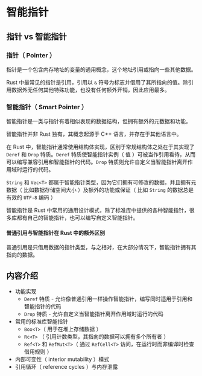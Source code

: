 # 智能指针

## 指针 vs 智能指针

### 指针（ Pointer ）

指针是一个包含内存地址的变量的通用概念，这个地址引用或指向一些其他数据。

Rust 中最常见的指针是引用，引用以 `&` 符号为标志并借用了其所指向的值。除引用数据外无任何其他特殊功能，也没有任何额外开销，因此应用最多。

### 智能指针（ Smart Pointer ）

智能指针是一类与指针有着相似表现的数据结构，但拥有额外的元数据和功能。

智能指针并非 Rust 独有，其概念起源于 C++ 语言，并存在于其他语言中。

在 Rust 中，智能指针通常使用结构体实现，区别于常规结构体之处在于其实现了 `Deref` 和 `Drop` 特质。`Deref` 特质使智能指针实例（ 值 ）可被当作引用看待，从而可以编写兼容引用和智能指针的代码。`Drop` 特质则允许自定义当智能指针离开作用域时运行的代码。

`String` 和 `Vec<T>` 都属于智能指针类型，因为它们拥有可修改的数据，并且拥有元数据（ 比如数据存储空间大小 ）及额外的功能或保证（ 比如 `String` 的数据总是有效的 `UTF-8` 编码 ）

智能指针是 Rust 中常用的通用设计模式，除了标准库中提供的各种智能指针，很多库都有自己的智能指针，也可以编写自定义智能指针。

#### 普通引用与智能指针在 Rust 中的额外区别

普通引用是只借用数据的指针类型，与之相对，在大部分情况下，智能指针拥有其指向的数据。

## 内容介绍

- 功能实现
  - `Deref` 特质 - 允许像普通引用一样操作智能指针，编写同时适用于引用和智能指针的代码
  - `Drop` 特质 - 允许自定义当智能指针离开作用域时运行的代码
- 常用的标准库智能指针
  - `Box<T>`（ 用于在堆上存储数据 ）
  - `Rc<T>` （ 引用计数类型，其指向的数据可以拥有多个所有者 ）
  - `Ref<T>` 和 `RefMut<T>`（ 通过 `RefCell<T>` 访问，在运行时而非编译时检查借用规则 ）
- 内部可变性（ interior mutability ）模式
- 引用循环（ reference cycles ）与内存泄露

